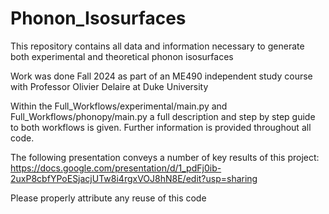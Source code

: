 # Phonon_Isosurfaces

This repository contains all data and information necessary to generate both experimental and theoretical phonon isosurfaces

Work was done Fall 2024 as part of an ME490 independent study course with Professor Olivier Delaire at Duke University

Within the Full_Workflows/experimental/main.py and Full_Workflows/phonopy/main.py a full description and step by step guide to both workflows is given. Further information is provided throughout all code.

The following presentation conveys a number of key results of this project: https://docs.google.com/presentation/d/1_pdFj0ib-2uxP8cbfYPoESjacjUTw8i4rgxVOJ8hN8E/edit?usp=sharing

Please properly attribute any reuse of this code
